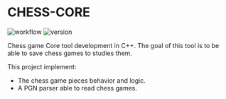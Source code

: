 # CHESS-CORE

![workflow](https://github.com/Theodore-Bardy/chess-core/actions/workflows/main.yml/badge.svg) 
![version](https://img.shields.io/badge/version-0.0.1-blue)

Chess game Core tool development in C++. The goal of this tool is to be able to save chess games to studies them.

This project implement:
 - The chess game pieces behavior and logic.
 - A PGN parser able to read chess games.
